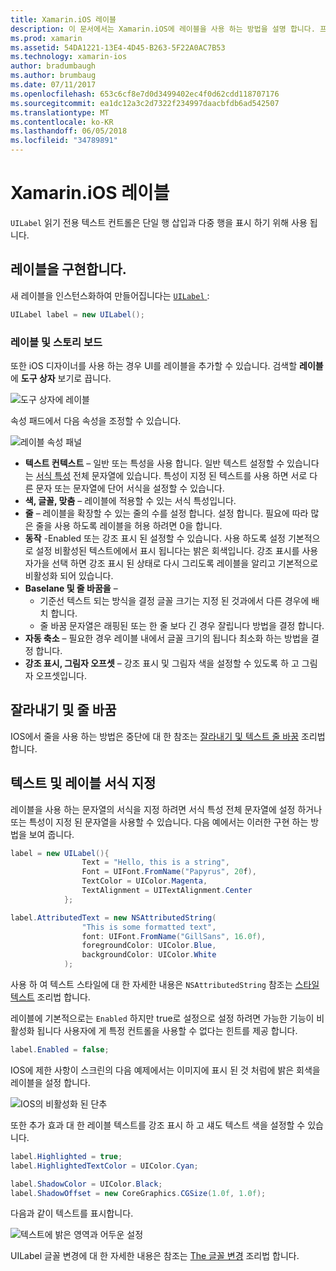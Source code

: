 ```yaml
---
title: Xamarin.iOS 레이블
description: 이 문서에서는 Xamarin.iOS에 레이블을 사용 하는 방법을 설명 합니다. 프로그래밍 방식으로 및 iOS 디자이너 레이블을 만들 하는 방법을 설명 합니다.
ms.prod: xamarin
ms.assetid: 54DA1221-13E4-4D45-B263-5F22A0AC7B53
ms.technology: xamarin-ios
author: bradumbaugh
ms.author: brumbaug
ms.date: 07/11/2017
ms.openlocfilehash: 653c6cf8e7d0d3499402ec4f0d62cdd118707176
ms.sourcegitcommit: ea1dc12a3c2d7322f234997daacbfdb6ad542507
ms.translationtype: MT
ms.contentlocale: ko-KR
ms.lasthandoff: 06/05/2018
ms.locfileid: "34789891"
---
```

# <a name="labels-in-xamarinios"></a>Xamarin.iOS 레이블

`UILabel` 읽기 전용 텍스트 컨트롤은 단일 행 삽입과 다중 행을 표시 하기 위해 사용 됩니다. 

## <a name="implementing-a-label"></a>레이블을 구현합니다.

새 레이블을 인스턴스화하여 만들어집니다는 [ `UILabel` ](https://developer.xamarin.com/api/type/UIKit.UILabel/):

```csharp
UILabel label = new UILabel();
```

### <a name="labels-and-storyboards"></a>레이블 및 스토리 보드

또한 iOS 디자이너를 사용 하는 경우 UI를 레이블을 추가할 수 있습니다. 검색할 **레이블** 에 **도구 상자** 보기로 끕니다.

![도구 상자에 레이블](labels-images/image3.png)

속성 패드에서 다음 속성을 조정할 수 있습니다.

![레이블 속성 패널](labels-images/image2.png)

- **텍스트 컨텍스트** – 일반 또는 특성을 사용 합니다. 일반 텍스트 설정할 수 있습니다는 [서식 특성](#Formatting_Text_and_Label) 전체 문자열에 있습니다. 특성이 지정 된 텍스트를 사용 하면 서로 다른 문자 또는 문자열에 단어 서식을 설정할 수 있습니다.
- **색, 글꼴, 맞춤** – 레이블에 적용할 수 있는 서식 특성입니다.
- **줄** – 레이블을 확장할 수 있는 줄의 수를 설정 합니다. 설정 합니다. 필요에 따라 많은 줄을 사용 하도록 레이블을 허용 하려면 0을 합니다.
- **동작** -Enabled 또는 강조 표시 된 설정할 수 있습니다. 사용 하도록 설정 기본적으로 설정 비활성된 텍스트에에서 표시 됩니다는 밝은 회색입니다. 강조 표시를 사용자가을 선택 하면 강조 표시 된 상태로 다시 그리도록 레이블을 알리고 기본적으로 비활성화 되어 있습니다.
- **Baselane 및 줄 바꿈을** – 
    - 기준선 텍스트 되는 방식을 결정 글꼴 크기는 지정 된 것과에서 다른 경우에 배치 합니다.
    - 줄 바꿈 문자열은 래핑된 또는 한 줄 보다 긴 경우 잘립니다 방법을 결정 합니다.
- **자동 축소** – 필요한 경우 레이블 내에서 글꼴 크기의 됩니다 최소화 하는 방법을 결정 합니다.
- **강조 표시, 그림자 오프셋** – 강조 표시 및 그림자 색을 설정할 수 있도록 하 고 그림자 오프셋입니다.

## <a name="truncating-and-wrapping"></a>잘라내기 및 줄 바꿈

IOS에서 줄을 사용 하는 방법은 중단에 대 한 참조는 [잘라내기 및 텍스트 줄 바꿈](https://developer.xamarin.com/recipes/ios/standard_controls/labels/uilabel-truncate-wrap-text/) 조리법 합니다.

<a name="Formatting_Text_and_Label"/>

## <a name="formatting-text-and-label"></a>텍스트 및 레이블 서식 지정

레이블을 사용 하는 문자열의 서식을 지정 하려면 서식 특성 전체 문자열에 설정 하거나 또는 특성이 지정 된 문자열을 사용할 수 있습니다. 다음 예에서는 이러한 구현 하는 방법을 보여 줍니다.

```csharp
label = new UILabel(){
                Text = "Hello, this is a string",
                Font = UIFont.FromName("Papyrus", 20f),
                TextColor = UIColor.Magenta,
                TextAlignment = UITextAlignment.Center
            };
```

```csharp
label.AttributedText = new NSAttributedString(
                "This is some formatted text",
                font: UIFont.FromName("GillSans", 16.0f),
                foregroundColor: UIColor.Blue,
                backgroundColor: UIColor.White
            );
```

사용 하 여 텍스트 스타일에 대 한 자세한 내용은 `NSAttributedString` 참조는 [스타일 텍스트](https://developer.xamarin.com/recipes/ios/standard_controls/text_field/style_text/) 조리법 합니다.

레이블에 기본적으로는 `Enabled` 하지만 true로 설정으로 설정 하려면 가능한 기능이 비활성화 됩니다 사용자에 게 특정 컨트롤을 사용할 수 없다는 힌트를 제공 합니다.

```csharp
label.Enabled = false;
```

IOS에 제한 사항이 스크린의 다음 예제에서는 이미지에 표시 된 것 처럼에 밝은 회색을 레이블을 설정 합니다.

![IOS의 비활성화 된 단추](labels-images/image1.png)

또한 추가 효과 대 한 레이블 텍스트를 강조 표시 하 고 섀도 텍스트 색을 설정할 수 있습니다.

```csharp
label.Highlighted = true;
label.HighlightedTextColor = UIColor.Cyan;

label.ShadowColor = UIColor.Black;
label.ShadowOffset = new CoreGraphics.CGSize(1.0f, 1.0f);
```

다음과 같이 텍스트를 표시합니다.

![텍스트에 밝은 영역과 어두운 설정](labels-images/image4.png)

UILabel 글꼴 변경에 대 한 자세한 내용은 참조는 [The 글꼴 변경](https://developer.xamarin.com/recipes/ios/standard_controls/labels/change_the_font/) 조리법 합니다.





